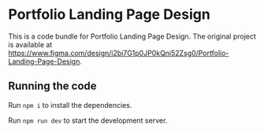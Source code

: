 
  # Portfolio Landing Page Design

  This is a code bundle for Portfolio Landing Page Design. The original project is available at https://www.figma.com/design/i2bi7G1p0JP0kQni52Zsg0/Portfolio-Landing-Page-Design.

  ## Running the code

  Run `npm i` to install the dependencies.

  Run `npm run dev` to start the development server.
  